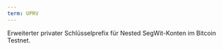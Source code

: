 ```yaml
---
term: UPRV
---
```


Erweiterter privater Schlüsselprefix für Nested SegWit-Konten im Bitcoin Testnet.